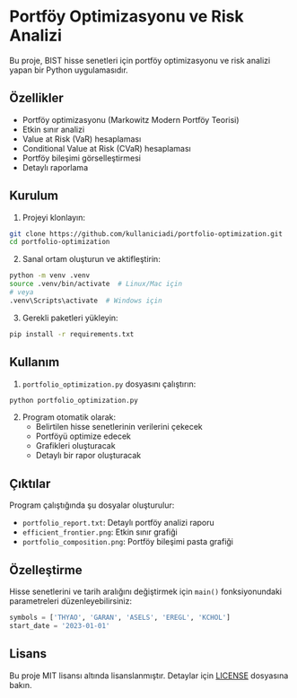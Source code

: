 # Portföy Optimizasyonu ve Risk Analizi

Bu proje, BIST hisse senetleri için portföy optimizasyonu ve risk analizi yapan bir Python uygulamasıdır.

## Özellikler

- Portföy optimizasyonu (Markowitz Modern Portföy Teorisi)
- Etkin sınır analizi
- Value at Risk (VaR) hesaplaması
- Conditional Value at Risk (CVaR) hesaplaması
- Portföy bileşimi görselleştirmesi
- Detaylı raporlama

## Kurulum

1. Projeyi klonlayın:
```bash
git clone https://github.com/kullaniciadi/portfolio-optimization.git
cd portfolio-optimization
```

2. Sanal ortam oluşturun ve aktifleştirin:
```bash
python -m venv .venv
source .venv/bin/activate  # Linux/Mac için
# veya
.venv\Scripts\activate  # Windows için
```

3. Gerekli paketleri yükleyin:
```bash
pip install -r requirements.txt
```

## Kullanım

1. `portfolio_optimization.py` dosyasını çalıştırın:
```bash
python portfolio_optimization.py
```

2. Program otomatik olarak:
   - Belirtilen hisse senetlerinin verilerini çekecek
   - Portföyü optimize edecek
   - Grafikleri oluşturacak
   - Detaylı bir rapor oluşturacak

## Çıktılar

Program çalıştığında şu dosyalar oluşturulur:
- `portfolio_report.txt`: Detaylı portföy analizi raporu
- `efficient_frontier.png`: Etkin sınır grafiği
- `portfolio_composition.png`: Portföy bileşimi pasta grafiği

## Özelleştirme

Hisse senetlerini ve tarih aralığını değiştirmek için `main()` fonksiyonundaki parametreleri düzenleyebilirsiniz:

```python
symbols = ['THYAO', 'GARAN', 'ASELS', 'EREGL', 'KCHOL']
start_date = '2023-01-01'
```

## Lisans

Bu proje MIT lisansı altında lisanslanmıştır. Detaylar için [LICENSE](LICENSE) dosyasına bakın.
